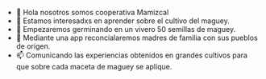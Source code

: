 - 👋 Hola nosotros somos cooperativa Mamizcal
- 👀 Estamos interesadxs en aprender sobre el cultivo del maguey.
- 🌱 Empezaremos germinando en un vivero 50 semillas de maguey.
- 💞️ Mediante una app reconcialaremos madres de familia con sus pueblos de origen. 
- 📫 Comunicando las experiencias obtenidos en grandes cultivos para que sobre cada maceta de maguey se aplique.
 

